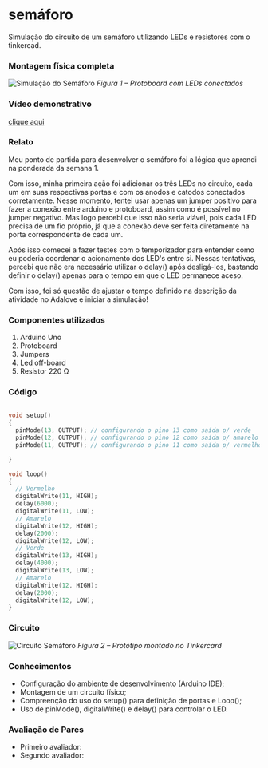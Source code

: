 # semáforo
Simulação do circuito de um semáforo utilizando LEDs e resistores com o tinkercad. 

### Montagem física completa

![Simulação do Semáforo](semaforo.png)
*Figura 1 – Protoboard com LEDs conectados*

### Vídeo demonstrativo

[clique aqui](https://drive.google.com/file/d/1gP16g0ANQXL2RpP45KF5_peYxn4i9YI-/view?usp=sharing)

### Relato

Meu ponto de partida para desenvolver o semáforo foi a lógica que aprendi na ponderada da semana 1. 

Com isso, minha primeira ação foi adicionar os três LEDs no circuito, cada um em suas respectivas portas e com os anodos e catodos conectados corretamente. Nesse momento, tentei usar apenas um jumper positivo para fazer a conexão entre arduino e protoboard, assim como é possível no jumper negativo. Mas logo percebi que isso não seria viável, pois cada LED precisa de um fio próprio, já que a conexão deve ser feita diretamente na porta correspondente de cada um.

Após isso comecei a fazer testes com o temporizador para entender como eu poderia coordenar o acionamento dos LED's entre si. Nessas tentativas, percebi que não era necessário utilizar o delay() após desligá-los, bastando definir o delay() apenas para o tempo em que o LED permanece aceso.

Com isso, foi só questão de ajustar o tempo definido na descrição da atividade no Adalove e iniciar a simulação!

### Componentes utilizados

1. Arduino Uno
2. Protoboard
3. Jumpers
4. Led off-board
5. Resistor 220 Ω

### Código

```C

void setup()
{
  pinMode(13, OUTPUT); // configurando o pino 13 como saída p/ verde
  pinMode(12, OUTPUT); // configurando o pino 12 como saída p/ amarelo
  pinMode(11, OUTPUT); // configurando o pino 11 como saída p/ vermelho

}

void loop()
{
  // Vermelho
  digitalWrite(11, HIGH);
  delay(6000); 
  digitalWrite(11, LOW); 
  // Amarelo
  digitalWrite(12, HIGH);
  delay(2000); 
  digitalWrite(12, LOW); 
  // Verde
  digitalWrite(13, HIGH);
  delay(4000); 
  digitalWrite(13, LOW);
  // Amarelo
  digitalWrite(12, HIGH);
  delay(2000); 
  digitalWrite(12, LOW);
}
```

### Circuito 

![Circuito Semáforo](circuito_semaforo.png)
*Figura 2 – Protótipo montado no Tinkercard*


### Conhecimentos

- Configuração do ambiente de desenvolvimento (Arduino IDE);
- Montagem de um circuito físico;
- Compreenção do uso do setup() para definição de portas e Loop();
- Uso de pinMode(), digitalWrite() e delay() para controlar o LED.

### Avaliação de Pares

- Primeiro avaliador:
- Segundo avaliador:

